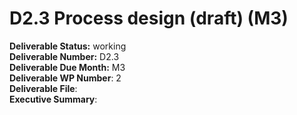 # D2.3     Process design \(draft\) \(M3\)

**Deliverable Status:** working  
**Deliverable Number:** D2.3  
**Deliverable Due Month:** M3  
**Deliverable WP Number**: 2   
**Deliverable File**:   
**Executive Summary**:

